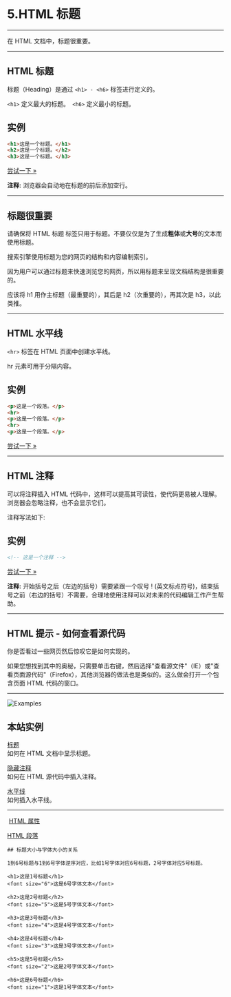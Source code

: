 # 5.HTML 标题

---

在 HTML 文档中，标题很重要。

---

## HTML 标题

标题（Heading）是通过 `<h1> - <h6>` 标签进行定义的。

`<h1>` 定义最大的标题。` <h6>` 定义最小的标题。

## 实例

```html
<h1>这是一个标题。</h1> 
<h2>这是一个标题。</h2> 
<h3>这是一个标题。</h3>
```

  
[尝试一下 »](https://www.runoob.com/try/try.php?filename=tryhtml_headers)

**注释:** 浏览器会自动地在标题的前后添加空行。

---

## 标题很重要

请确保将 HTML 标题 标签只用于标题。不要仅仅是为了生成**粗体**或**大号**的文本而使用标题。

搜索引擎使用标题为您的网页的结构和内容编制索引。

因为用户可以通过标题来快速浏览您的网页，所以用标题来呈现文档结构是很重要的。

应该将 h1 用作主标题（最重要的），其后是 h2（次重要的），再其次是 h3，以此类推。

---

## HTML 水平线

`<hr>` 标签在 HTML 页面中创建水平线。

hr 元素可用于分隔内容。

## 实例
```html
<p>这是一个段落。</p>
<hr> 
<p>这是一个段落。</p> 
<hr> 
<p>这是一个段落。</p>

```
  
[尝试一下 »](https://www.runoob.com/try/try.php?filename=tryhtml_hr)

  

---

## HTML 注释

可以将注释插入 HTML 代码中，这样可以提高其可读性，使代码更易被人理解。浏览器会忽略注释，也不会显示它们。

注释写法如下:

## 实例

```html
<!-- 这是一个注释 -->
```

  
[尝试一下 »](https://www.runoob.com/try/try.php?filename=tryhtml_comment)

**注释:** 开始括号之后（左边的括号）需要紧跟一个叹号 ! (英文标点符号)，结束括号之前（右边的括号）不需要，合理地使用注释可以对未来的代码编辑工作产生帮助。

---

## HTML 提示 - 如何查看源代码

你是否看过一些网页然后惊叹它是如何实现的。

如果您想找到其中的奥秘，只需要单击右键，然后选择"查看源文件"（IE）或"查看页面源代码"（Firefox），其他浏览器的做法也是类似的。这么做会打开一个包含页面 HTML 代码的窗口。

---

![Examples](https://www.runoob.com/images/tryitimg.gif)

## 本站实例

[标题](https://www.runoob.com/try/try.php?filename=tryhtml_headers)  
如何在 HTML 文档中显示标题。

[隐藏注释](https://www.runoob.com/try/try.php?filename=tryhtml_comment)  
如何在 HTML 源代码中插入注释。

[水平线](https://www.runoob.com/try/try.php?filename=tryhtml_hr)  
如何插入水平线。

---

[](https://www.runoob.com/html/html-attributes.html) [HTML 属性](https://www.runoob.com/html/html-attributes.html "HTML 属性")

[HTML 段落](https://www.runoob.com/html/html-paragraphs.html "HTML 段落") [](https://www.runoob.com/html/html-paragraphs.html)

    
    ## 标题大小与字体大小的关系
    
    1到6号标题与1到6号字体逆序对应，比如1号字体对应6号标题，2号字体对应5号标题。
    
    <h1>这是1号标题</h1>
    <font size="6">这是6号字体文本</font>
    
    <h2>这是2号标题</h2>
    <font size="5">这是5号字体文本</font>
    
    <h3>这是3号标题</h3>
    <font size="4">这是4号字体文本</font>
    
    <h4>这是4号标题</h4>
    <font size="3">这是3号字体文本</font>
    
    <h5>这是5号标题</h5>
    <font size="2">这是2号字体文本</font>
    
    <h6>这是6号标题</h6>
    <font size="1">这是1号字体文本</font>